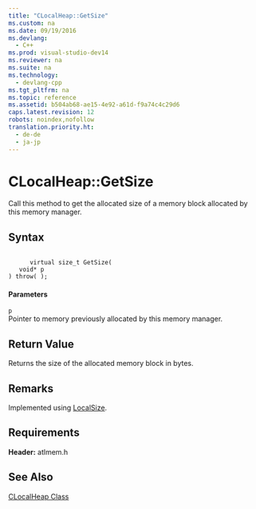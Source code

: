 ```yaml
---
title: "CLocalHeap::GetSize"
ms.custom: na
ms.date: 09/19/2016
ms.devlang: 
  - C++
ms.prod: visual-studio-dev14
ms.reviewer: na
ms.suite: na
ms.technology: 
  - devlang-cpp
ms.tgt_pltfrm: na
ms.topic: reference
ms.assetid: b504ab68-ae15-4e92-a61d-f9a74c4c29d6
caps.latest.revision: 12
robots: noindex,nofollow
translation.priority.ht: 
  - de-de
  - ja-jp
---
```

# CLocalHeap::GetSize
Call this method to get the allocated size of a memory block allocated by this memory manager.  
  
## Syntax  
  
```  
  
      virtual size_t GetSize(  
   void* p   
) throw( );  
```  
  
#### Parameters  
 `p`  
 Pointer to memory previously allocated by this memory manager.  
  
## Return Value  
 Returns the size of the allocated memory block in bytes.  
  
## Remarks  
 Implemented using [LocalSize](http://msdn.microsoft.com/library/windows/desktop/aa366745).  
  
## Requirements  
 **Header:** atlmem.h  
  
## See Also  
 [CLocalHeap Class](../vs140/CLocalHeap-Class.md)